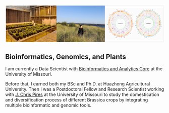 ![](figures/fig1.jpg)

## Bioinformatics, Genomics, and Plants

I am currently a Data Scientist with [Bioinformatics and Analytics Core](https://bioinformatics.missouri.edu/) at the University of Missouri.   
   
Before that, I earned both my BSc and Ph.D. at Huazhong Agricultural University. Then I was a Postdoctoral Fellow and Research Scientist working with [J. Chris Pires](https://bondlsc.missouri.edu/person/j-chris-pires/) at the University of Missouri to study the domestication and diversification process of different Brassica crops by integrating multiple bioinformatic and genomic tools.
